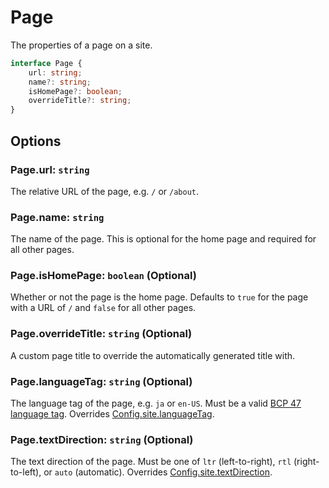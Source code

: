 # Page

The properties of a page on a site.

```ts
interface Page {
	url: string;
	name?: string;
	isHomePage?: boolean;
	overrideTitle?: string;
}
```

## Options

### Page.url: `string`

The relative URL of the page, e.g. `/` or `/about`.

### Page.name: `string`

The name of the page. This is optional for the home page and required for all other pages.

### Page.isHomePage: `boolean` (Optional)

Whether or not the page is the home page. Defaults to `true` for the page with a URL of `/` and `false` for all other pages.

### Page.overrideTitle: `string` (Optional)

A custom page title to override the automatically generated title with.

### Page.languageTag: `string` (Optional)

The language tag of the page, e.g. `ja` or `en-US`. Must be a valid [BCP 47 language tag](https://wikipedia.org/wiki/IETF_language_tag). Overrides [Config.site.languageTag](/site#site-languagetag-string-optional).

### Page.textDirection: `string` (Optional)

The text direction of the page. Must be one of `ltr` (left-to-right), `rtl` (right-to-left), or `auto` (automatic). Overrides [Config.site.textDirection](/site#site-textdirection-string-optional).
